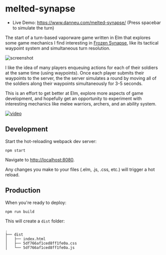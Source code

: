 

# melted-synapse

- Live Demo: <https://www.danneu.com/melted-synapse/> (Press spacebar to simulate the turn)

The start of a turn-based vaporware game written in Elm that explores some game
mechanics I find interesting in [Frozen Synapse](http://www.frozensynapse.com/),
like its tactical waypoint system and simultaneous turn resolution.

![screenshot][screenshot]

[screenshot]: https://dl.dropboxusercontent.com/spa/quq37nq1583x0lf/43iiv5xg.png

I like the idea of many players enqueuing actions for each of their soldiers
at the same time (using waypoints). Once each player submits their waypoints
to the server, the the server simulates a round by moving all of the soldiers
along their waypoints simultaneously for 3-5 seconds.

This is an effort to get better at Elm, explore more aspects of game development,
and hopefully get an opportunity to experiment with interesting mechanics
like melee warriors, archers, and an ability system.

[![video](https://dl.dropboxusercontent.com/spa/quq37nq1583x0lf/9usswxnf.png)](https://www.youtube.com/watch?v=BOlV_9DYnOw)


## Development

Start the hot-reloading webpack dev server:

    npm start

Navigate to <http://localhost:8080>.

Any changes you make to your files (.elm, .js, .css, etc.) will trigger
a hot reload.

## Production

When you're ready to deploy:

    npm run build

This will create a `dist` folder:

    .
    ├── dist
    │   ├── index.html
    │   ├── 5df766af1ced8ff1fe0a.css
    │   └── 5df766af1ced8ff1fe0a.js
